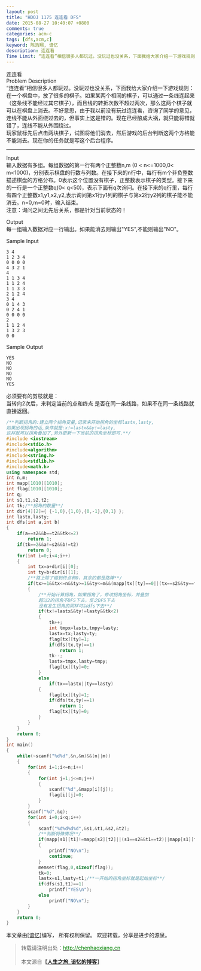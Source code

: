 ```yaml
---
layout: post
title: "HDOJ 1175 连连看 DFS"
date: 2015-08-27 10:40:07 +0800
comments: true
categories: acm-c
tags: [dfs,acm,c]
keyword: 陈浩翔, 谙忆
description: 连连看 
Time Limit: “连连看”相信很多人都玩过。没玩过也没关系，下面我给大家介绍一下游戏规则 在一个棋盘中，放了很多的棋子。如果某两个相同的棋子，可以通过一条线连起来（这条线不能经过其它棋子），而且线的转折次数不超过两次，那么这两个棋子就可以在棋盘上消去。不好意思，由于我以前没有玩过连连看，咨询了同学的意见，连线不能从外面绕过去的，但事实上这是错的。现在已经酿成大祸，就只能将错就错了，连线不能从外围绕过。 
---
```


连连看  
Problem Description  
“连连看”相信很多人都玩过。没玩过也没关系，下面我给大家介绍一下游戏规则：在一个棋盘中，放了很多的棋子。如果某两个相同的棋子，可以通过一条线连起来（这条线不能经过其它棋子），而且线的转折次数不超过两次，那么这两个棋子就可以在棋盘上消去。不好意思，由于我以前没有玩过连连看，咨询了同学的意见，连线不能从外面绕过去的，但事实上这是错的。现在已经酿成大祸，就只能将错就错了，连线不能从外围绕过。  
玩家鼠标先后点击两块棋子，试图将他们消去，然后游戏的后台判断这两个方格能不能消去。现在你的任务就是写这个后台程序。  

<!-- more -->
----------

Input  
输入数据有多组。每组数据的第一行有两个正整数n,m
(0 < n<=1000,0< m<1000)，分别表示棋盘的行数与列数。在接下来的n行中，每行有m个非负整数描述棋盘的方格分布。0表示这个位置没有棋子，正整数表示棋子的类型。接下来的一行是一个正整数q(0< q<50)，表示下面有q次询问。在接下来的q行里，每行有四个正整数x1,y1,x2,y2,表示询问第x1行y1列的棋子与第x2行y2列的棋子能不能消去。n=0,m=0时，输入结束。  
注意：询问之间无先后关系，都是针对当前状态的！   

Output  
每一组输入数据对应一行输出。如果能消去则输出"YES",不能则输出"NO"。  

Sample Input
```
3 4
1 2 3 4
0 0 0 0
4 3 2 1
4
1 1 3 4
1 1 2 4
1 1 3 3
2 1 2 4
3 4
0 1 4 3
0 2 4 1
0 0 0 0
2
1 1 2 4
1 3 2 3
0 0
```

Sample Output
```
YES
NO
NO
NO
NO
YES
```
必须要有的剪枝就是：  
当转向2次后，来判定当前的点和终点 是否在同一条线路，如果不在同一条线路就直接返回。  

```c++
/**判断拐角的:建立两个拐角变量,记录未开始拐角的坐标lastx,lasty,
如果出现拐角的话,条件就是:x!=lastx&&y!=lasty,
这样就可以拐角叠加了,另外更新一下当前的拐角坐标即可.**/
#include <iostream>
#include<stdio.h>
#include<algorithm>
#include<string.h>
#include<stdlib.h>
#include<math.h>
using namespace std;
int n,m;
int mapp[1010][1010];
int flag[1010][1010];
int q;
int s1,t1,s2,t2;
int tk;/**拐角的数量**/
int dir[4][2]={ {-1,0},{1,0},{0,-1},{0,1} };
int lastx,lasty;
int dfs(int a,int b)
{
    if(a==s2&&b==t2&&tk<=2)
        return 1;
    if(tk==2&&a!=s2&&b!=t2)
        return 0;
    for(int i=0;i<4;i++)
    {
        int tx=a+dir[i][0];
        int ty=b+dir[i][1];
        /**路上除了碰到终点和0，其余的都是路障**/
        if(tx>=1&&tx<=n&&ty>=1&&ty<=m&&(mapp[tx][ty]==0||(tx==s2&&ty==t2))&&flag[tx][ty]==0)
        {
            /**开始计算拐角，如果拐角了，修改拐角坐标，并叠加
            超过2的拐角不DFS下去，反之DFS下去
            没有发生拐角的同样可以dfs下去**/
            if(tx!=lastx&&ty!=lasty&&tk<2)
            {
                tk++;
                int tmpx=lastx,tmpy=lasty;
                lastx=tx;lasty=ty;
                flag[tx][ty]=1;
                if(dfs(tx,ty)==1)
                    return 1;
                tk--;
                lastx=tmpx,lasty=tmpy;
                flag[tx][ty]=0;
            }
            else
                if(tx==lastx||ty==lasty)
            {
                flag[tx][ty]=1;
                if(dfs(tx,ty)==1)
                    return 1;
                flag[tx][ty]=0;
            }
        }
    }
    return 0;
}
int main()
{
    while(~scanf("%d%d",&n,&m)&&(n||m))
    {
        for(int i=1;i<=n;i++)
        {
            for(int j=1;j<=m;j++)
            {
                scanf("%d",&mapp[i][j]);
                flag[i][j]=0;
            }
        }
        scanf("%d",&q);
        for(int i=0;i<q;i++)
        {
            scanf("%d%d%d%d",&s1,&t1,&s2,&t2);
            /**判断特殊情况**/
            if(mapp[s1][t1]!=mapp[s2][t2]||(s1==s2&&t1==t2)||mapp[s1][t1]==0&&mapp[s2][t2]==0)
            {
                printf("NO\n");
                continue;
            }
            memset(flag,0,sizeof(flag));
            tk=0;
            lastx=s1,lasty=t1;/**一开始的拐角坐标就是起始坐标**/
            if(dfs(s1,t1)==1)
                printf("YES\n");
            else
                printf("NO\n");
        }
    }
    return 0;
}

```

本文章由<a href="http://chenhaoxiang.cn/">[谙忆]</a>编写， 所有权利保留。 
欢迎转载，分享是进步的源泉。
<blockquote cite='陈浩翔'>
<p background-color='#D3D3D3'>转载请注明出处：<a href='http://chenhaoxiang.cn'><font color="green">http://chenhaoxiang.cn</font></a><br><br>
本文源自<strong>【<a href='http://chenhaoxiang.cn' target='_blank'>人生之旅_谙忆的博客</a>】</strong></p>
</blockquote>